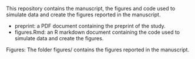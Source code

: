 This repository contains the manuscript, the figures and code used to simulate data and create the figures reported in the manuscript.

- preprint: a PDF document containing the preprint of the study.
- figures.Rmd: an R markdown document containing the code used to simulate data and create the figures.

Figures:
The folder figures/ contains the figures reported in the manuscript.
